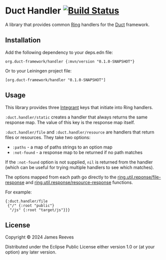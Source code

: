 # Duct Handler [![Build Status](https://github.com/duct-framework/handler/actions/workflows/test.yml/badge.svg)](https://github.com/duct-framework/handler/actions/workflows/test.yml)

A library that provides common [Ring][] handlers for the [Duct][]
framework.

[ring]: https://github.com/ring-clojure/ring
[duct]: https://github.com/duct-framework/duct

## Installation

Add the following dependency to your deps.edn file:

    org.duct-framework/handler {:mvn/version "0.1.0-SNAPSHOT"}

Or to your Leiningen project file:

    [org.duct-framework/handler "0.1.0-SNAPSHOT"]

## Usage

This library provides three [Integrant][] keys that initiate into Ring
handlers.

`:duct.handler/static` creates a handler that always returns the same
response map. The value of this key is the response map itself.

`:duct.handler/file` and `:duct.handler/resource` are handlers that
return files or resources. They take two options:

- `:paths` - a map of paths strings to an option map
- `:not-found` - a response map to be returned if no path matches

If the `:not-found` option is not supplied, `nil` is returned from the
handler (which can be useful for trying multiple handlers to see which
matches).

The options mapped from each path go directly to the
[ring.util.reponse/file-response][file-resp] and
[ring.util.response/resource-response][res-resp] functions.

For example:

```edn
{:duct.handler/file
 {"/" {:root "public"}
  "/js" {:root "target/js"}}}
```

[integrant]: https://github.com/weavejester/integrant
[file-resp]: https://ring-clojure.github.io/ring/ring.util.response.html#var-file-response
[res-resp]: https://ring-clojure.github.io/ring/ring.util.response.html#var-resource-response

## License

Copyright © 2024 James Reeves

Distributed under the Eclipse Public License either version 1.0 or (at
your option) any later version.
